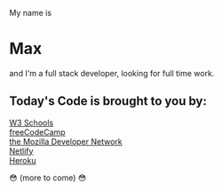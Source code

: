 My name is 
# Max
and I'm a full stack developer, looking for full time work. 

## Today's Code is brought to you by:

[<span color="green">W3 Schools](https://www.w3schools.com/)  
  [freeCodeCamp](https://www.freecodecamp.org/)  
  [the Mozilla Developer Network](https://developer.mozilla.org/en-US/)  
  [Netlify](https://www.netlify.com/)  
  [Heroku](https://www.heroku.com/)

😳 (more to come) 😳

<!--





**ProfessionalMaxJS/ProfessionalMaxJS** is a ✨ _special_ ✨ repository because its `README.md` (this file) appears on your GitHub profile.

Here are some ideas to get you started:

- 🔭 I’m currently working on ...
- 🌱 I’m currently learning ...
- 👯 I’m looking to collaborate on ...
- 🤔 I’m looking for help with ...
- 💬 Ask me about ...
- 📫 How to reach me: ...
- 😄 Pronouns: ...
- ⚡ Fun fact: ...
-->
